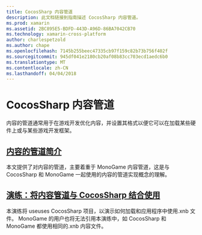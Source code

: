 ```yaml
---
title: CocosSharp 内容管道
description: 此文档链接到指南描述 CocosSharp 内容管道。
ms.prod: xamarin
ms.assetid: 2BC895E5-BDFD-443D-A96D-86BA7042CB70
ms.technology: xamarin-cross-platform
author: charlespetzold
ms.author: chape
ms.openlocfilehash: 7145b255beec47335cb97f159c82b73b756f402f
ms.sourcegitcommit: 945df041e2180cb20af08b83cc703ecd1aedc6b0
ms.translationtype: MT
ms.contentlocale: zh-CN
ms.lasthandoff: 04/04/2018
---
```

# <a name="cocossharp-content-pipeline"></a>CocosSharp 内容管道

内容的管道通常用于在游戏开发优化内容，并设置其格式以便它可以在加载某些硬件上或与某些游戏开发框架。

##  <a name="introduction-to-content-pipelinesgraphics-gamescocossharpcontent-pipelineintroductionmd"></a>[内容的管道简介](~/graphics-games/cocossharp/content-pipeline/introduction.md)

本文提供了对内容的管道，主要着重于 MonoGame 内容管道，这是与 CocosSharp 和 MonoGame 一起使用的内容的管道实现概念的理解。

##  <a name="walkthrough--using-the-content-pipeline-with-cocossharpgraphics-gamescocossharpcontent-pipelinewalkthroughmd"></a>[演练：将内容管道与 CocosSharp 结合使用](~/graphics-games/cocossharp/content-pipeline/walkthrough.md)

本演练将 useuses CocosSharp 项目，以演示如何加载和应用程序中使用.xnb 文件。  MonoGame 的用户也将无法引用本演练中，如 CocosSharp 和 MonoGame 都使用相同的.xnb 内容文件。  
